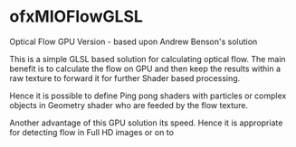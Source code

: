 ofxMIOFlowGLSL
==============

Optical Flow GPU Version - based upon Andrew Benson's solution


This is a simple GLSL based solution for calculating optical flow. The main benefit is to calculate the flow on GPU and then 
keep the results within a raw texture to forward it for further Shader based processing.

Hence it is possible to define Ping pong shaders with particles or complex objects in Geometry shader who are feeded by the flow texture.

Another advantage of this GPU solution its speed. Hence it is appropriate for detecting flow in Full HD images or on to
